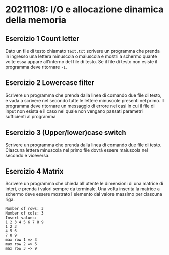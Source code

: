 # 20211108: I/O e allocazione dinamica della memoria

## Esercizio 1 Count letter

Dato un file di testo chiamato `text.txt` scrivere un programma che prenda in ingresso una lettera minuscola o maiuscola e mostri a schermo quante volte essa appare all'interno del file di testo. Se il file di testo non esiste il programma deve ritornare `-1`. 

## Esercizio 2 Lowercase filter

Scrivere un programma che prenda dalla linea di comando due file di testo, e vada a scrivere nel secondo tutte le lettere minuscole presenti nel primo. Il programma deve ritornare un messaggio di errore nei casi in cui il file di input non esista
e il caso nel quale non vengano passati parametri sufficienti al programma

## Esercizio 3 (Upper/lower)case switch

Scrivere un programma che prenda dalla linea di comando due file di testo. Ciascuna lettera minuscola nel primo file dovrà
essere maiuscola nel secondo e viceversa.

## Esercizio 4 Matrix

Scrivere un programma che chieda all'utente le dimensioni di una matrice di interi, e prenda i valori sempre da terminale.
Una volta inserita la matrice a schermo deve essere mostrato l'elemento dal valore massimo per ciascuna riga.

```shell 
Number of rows: 3
Number of cols: 3
Insert values: 
1 2 3 4 5 6 7 8 9
1 2 3 
4 5 6 
7 8 9 
max row 1 => 3
max row 2 => 6
max row 3 => 9
```